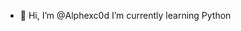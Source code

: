 - 👋 Hi, I’m @Alphexc0d
I’m currently learning Python


<!---
Alphexc0d/Alphexc0d is a ✨ special ✨ repository because its `README.md` (this file) appears on your GitHub profile.
You can click the Preview link to take a look at your changes.
--->
